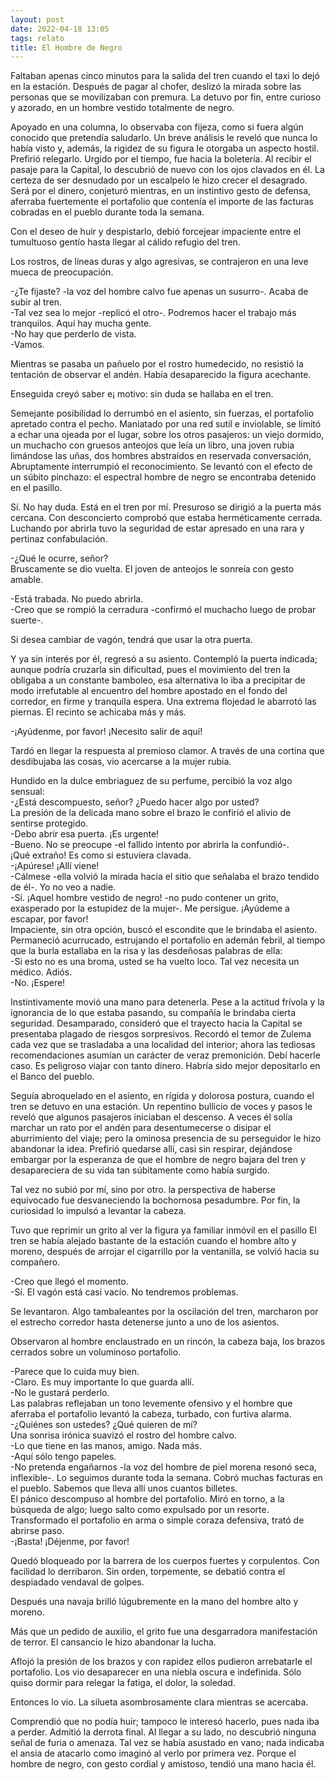 ```yaml
---
layout: post
date: 2022-04-18 13:05
tags: relato
title: El Hombre de Negro
---
```


Faltaban apenas cinco minutos para la salida del tren cuando el taxi lo
dejó en la estación. Después de pagar al chofer, deslizó la mirada
sobre las personas que se movilizaban con premura. La detuvo por fin,
entre curioso y azorado, en un hombre vestido totalmente de negro.

Apoyado en una columna, lo observaba con fijeza, como si fuera algún
conocido que pretendía saludarlo. Un breve análisis le reveló que nunca
lo había visto y, además, la rigidez de su figura le otorgaba un
aspecto hostil. Prefirió relegarlo. Urgido por el tiempo, fue hacia la
boletería. Al recibir el pasaje para la Capital, lo descubrió de nuevo
con los ojos clavados en él. La certeza de ser desnudado por un
escalpelo le hizo crecer el desagrado. Será por el dinero, conjeturó
mientras, en un instintivo gesto de defensa, aferraba fuertemente el
portafolio que contenía el importe de las facturas cobradas en el
pueblo durante toda la semana.

Con el deseo de huir y despistarlo, debió forcejear impaciente entre el
tumultuoso gentío hasta llegar al cálido refugio del tren.

Los rostros, de líneas duras y algo agresivas, se contrajeron en una
leve mueca de preocupación.

-¿Te fijaste? -la voz del hombre calvo fue apenas un susurro-. Acaba de
subir al tren.  
-Tal vez sea lo mejor -replicó el otro-. Podremos hacer el trabajo más
tranquilos. Aquí hay mucha gente.  
-No hay que perderlo de vista.  
-Vamos.

Mientras se pasaba un pañuelo por el rostro humedecido, no resistió la
tentación de observar el andén. Había desaparecido la figura acechante.

Enseguida creyó saber e¡ motivo: sin duda se hallaba en el tren.

Semejante posibilidad lo derrumbó en el asiento, sin fuerzas, el
portafolio apretado contra el pecho. Maniatado por una red sutil e
inviolable, se limitó a echar una ojeada por el lugar, sobre los otros
pasajeros: un viejo dormido, un muchacho con gruesos anteojos que leía
un libro, una joven rubia limándose las uñas, dos hombres abstraídos en
reservada conversación, Abruptamente interrumpió el reconocimiento. Se
levantó con el efecto de un súbito pinchazo: el espectral hombre de
negro se encontraba detenido en el pasillo.

Sí. No hay duda. Está en el tren por mí. Presuroso se dirigió a la
puerta más cercana. Con desconcierto comprobó que estaba herméticamente
cerrada. Luchando por abrirla tuvo la seguridad de estar apresado en
una rara y pertinaz confabulación.

-¿Qué le ocurre, señor?  
Bruscamente se dio vuelta. El joven de anteojos le sonreía con gesto
amable.

-Está trabada. No puedo abrirla.  
-Creo que se rompió la cerradura -confirmó el muchacho luego de probar
suerte-.

Si desea cambiar de vagón, tendrá que usar la otra puerta.

Y ya sin interés por él, regresó a su asiento. Contempló la puerta
indicada; aunque podría cruzarla sin dificultad, pues el movimiento del
tren la obligaba a un constante bamboleo, esa alternativa lo iba a
precipitar de modo irrefutable al encuentro del hombre apostado en el
fondo del corredor, en firme y tranquila espera. Una extrema flojedad
le abarrotó las piernas. El recinto se achicaba más y más.

-¡Ayúdenme, por favor! ¡Necesito salir de aquí!

Tardó en llegar la respuesta al premioso clamor. A través de una
cortina que desdibujaba las cosas, vio acercarse a la mujer rubia.

Hundido en la dulce embriaguez de su perfume, percibió la voz algo
sensual:  
-¿Está descompuesto, señor? ¿Puedo hacer algo por usted?  
La presión de la delicada mano sobre el brazo le confirió el alivio de
sentirse protegido.  
-Debo abrir esa puerta. ¡Es urgente!  
-Bueno. No se preocupe -el fallido intento por abrirla la confundió-.  
¡Qué extraño! Es como si estuviera clavada.  
-¡Apúrese! ¡Allí viene!  
-Cálmese -ella volvió la mirada hacia el sitio que señalaba el brazo
tendido de él-. Yo no veo a nadie.  
-Sí. ¡Aquel hombre vestido de negro! -no pudo contener un grito,
exasperado por la estupidez de la mujer-. Me persigue. ¡Ayúdeme a
escapar, por favor!  
Impaciente, sin otra opción, buscó el escondite que le brindaba el
asiento. Permaneció acurrucado, estrujando el portafolio en ademán
febril, al tiempo que la burla estallaba en la risa y las desdeñosas
palabras de ella:  
-Si esto no es una broma, usted se ha vuelto loco. Tal vez necesita un
médico. Adiós.  
-No. ¡Espere!

Instintivamente movió una mano para detenerla. Pese a la actitud
frívola y la ignorancia de lo que estaba pasando, su compañía le
brindaba cierta seguridad. Desamparado, consideró que el trayecto hacia
la Capital se presentaba plagado de riesgos sorpresivos. Recordó el
temor de Zulema cada vez que se trasladaba a una localidad del
interior; ahora las tediosas recomendaciones asumían un carácter de
veraz premonición. Debí hacerle caso. Es peligroso viajar con tanto
dinero. Habría sido mejor depositarlo en el Banco del pueblo.

Seguía abroquelado en el asiento, en rígida y dolorosa postura, cuando
el tren se detuvo en una estación. Un repentino bullicio de voces y
pasos le reveló que algunos pasajeros iniciaban el descenso. A veces él
solía marchar un rato por el andén para desentumecerse o disipar el
aburrimiento del viaje; pero la ominosa presencia de su perseguidor le
hizo abandonar la idea. Prefirió quedarse allí, casi sin respirar,
dejándose embargar por la esperanza de que el hombre de negro bajara
del tren y desapareciera de su vida tan súbitamente como había surgido.

Tal vez no subió por mí, sino por otro. la perspectiva de haberse
equivocado fue desvaneciendo la bochornosa pesadumbre. Por fin, la
curiosidad lo impulsó a levantar la cabeza.

Tuvo que reprimir un grito al ver la figura ya familiar inmóvil en el
pasillo
El tren se había alejado bastante de la estación cuando el hombre alto
y moreno, después de arrojar el cigarrillo por la ventanilla, se volvió
hacia su compañero.

-Creo que llegó el momento.  
-Sí. El vagón está casi vacío. No tendremos problemas.

Se levantaron. Algo tambaleantes por la oscilación del tren, marcharon
por el estrecho corredor hasta detenerse junto a uno de los asientos.

Observaron al hombre enclaustrado en un rincón, la cabeza baja, los
brazos cerrados sobre un voluminoso portafolio.

-Parece que lo cuida muy bien.  
-Claro. Es muy importante lo que guarda allí.  
-No le gustará perderlo.  
Las palabras reflejaban un tono levemente ofensivo y el hombre que
aferraba el portafolio levantó la cabeza, turbado, con furtiva alarma.  
-¿Quiénes son ustedes? ¿Qué quieren de mí?  
Una sonrisa irónica suavizó el rostro del hombre calvo.  
-Lo que tiene en las manos, amigo. Nada más.  
-Aquí sólo tengo papeles.  
-No pretenda engañarnos -la voz del hombre de piel morena resonó seca,
inflexible-. Lo seguimos durante toda la semana. Cobró muchas facturas
en el pueblo. Sabemos que lleva allí unos cuantos billetes.  
El pánico descompuso al hombre del portafolio. Miró en torno, a la
búsqueda de algo; luego salto como expulsado por un resorte.  
Transformado el portafolio en arma o simple coraza defensiva, trató de
abrirse paso.  
-¡Basta! ¡Déjenme, por favor!

Quedó bloqueado por la barrera de los cuerpos fuertes y corpulentos.
Con facilidad lo derribaron. Sin orden, torpemente, se debatió contra
el despiadado vendaval de golpes.

Después una navaja brilló lúgubremente en la mano del hombre alto y
moreno.

Más que un pedido de auxilio, el grito fue una desgarradora
manifestación de terror. El cansancio le hizo abandonar la lucha.

Aflojó la presión de los brazos y con rapidez ellos pudieron
arrebatarle el portafolio. Los vio desaparecer en una niebla oscura e
indefinida. Sólo quiso dormir para relegar la fatiga, el dolor, la
soledad.

Entonces lo vio. La silueta asombrosamente clara mientras se acercaba.

Comprendió que no podía huir; tampoco le interesó hacerlo, pues nada
iba a perder. Admitió la derrota final. Al llegar a su lado, no
descubrió ninguna señal de furia o amenaza. Tal vez se había asustado
en vano; nada indicaba el ansia de atacarlo como imaginó al verlo por
primera vez. Porque el hombre de negro, con gesto cordial y amistoso,
tendió una mano hacia él.